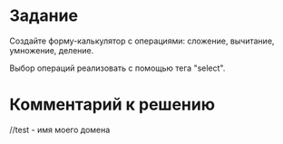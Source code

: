 # Задание

Создайте форму-калькулятор c операциями: сложение, вычитание, умножение, деление. 

Выбор операций реализовать с помощью тега "select".

# Комментарий к решению

//test - имя моего домена
